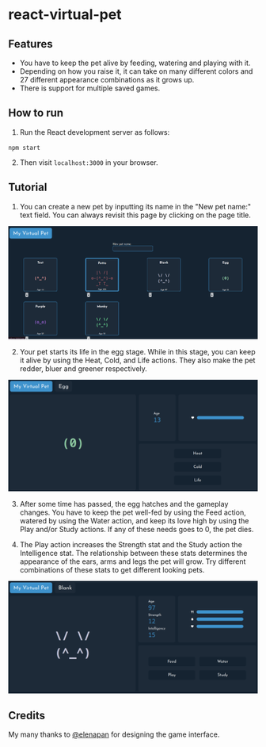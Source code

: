 # react-virtual-pet

## Features
- You have to keep the pet alive by feeding, watering and playing with it.
- Depending on how you raise it, it can take on many different colors and 27 different appearance combinations as it grows up.
- There is support for multiple saved games. 

## How to run
1) Run the React development server as follows:
```
npm start
```

2) Then visit `localhost:3000` in your browser.

## Tutorial

1) You can create a new pet by inputting its name in the "New pet name:" text field.
You can always revisit this page by clicking on the page title.

![The save-load menu.](/screenshots/save_load_menu.png)

2) Your pet starts its life in the egg stage. While in this stage,
you can keep it alive by using the Heat, Cold, and Life actions. They
also make the pet redder, bluer and greener respectively.

![The pet in the egg stage.](/screenshots/egg_stage.png)

3) After some time has passed, the egg hatches and the gameplay changes. You
have to keep the pet well-fed by using the Feed action, watered by using the
Water action, and keep its love high by using the Play and/or Study actions.
If any of these needs goes to 0, the pet dies. 

4) The Play action increases the Strength stat and the Study action the Intelligence stat.
The relationship between these stats determines the appearance of the ears, arms and legs
the pet will grow. Try different combinations of these stats to get different looking pets.

![A hatched pet.](/screenshots/pet_stage.png)

## Credits
My many thanks to [@elenapan](https://github.com/elenapan/) for designing the game interface.